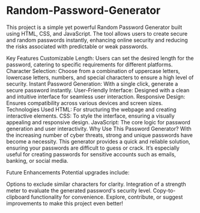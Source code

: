 # Random-Password-Generator
This project is a simple yet powerful Random Password Generator built using HTML, CSS, and JavaScript. The tool allows users to create secure and random passwords instantly, enhancing online security and reducing the risks associated with predictable or weak passwords.


Key Features
Customizable Length: Users can set the desired length for the password, catering to specific requirements for different platforms.
Character Selection: Choose from a combination of uppercase letters, lowercase letters, numbers, and special characters to ensure a high level of security.
Instant Password Generation: With a single click, generate a secure password instantly.
User-Friendly Interface: Designed with a clean and intuitive interface for seamless user interaction.
Responsive Design: Ensures compatibility across various devices and screen sizes.
Technologies Used
HTML: For structuring the webpage and creating interactive elements.
CSS: To style the interface, ensuring a visually appealing and responsive design.
JavaScript: The core logic for password generation and user interactivity.
Why Use This Password Generator?
With the increasing number of cyber threats, strong and unique passwords have become a necessity. This generator provides a quick and reliable solution, ensuring your passwords are difficult to guess or crack. It’s especially useful for creating passwords for sensitive accounts such as emails, banking, or social media.

Future Enhancements
Potential upgrades include:

Options to exclude similar characters for clarity.
Integration of a strength meter to evaluate the generated password's security level.
Copy-to-clipboard functionality for convenience.
Explore, contribute, or suggest improvements to make this project even better!
